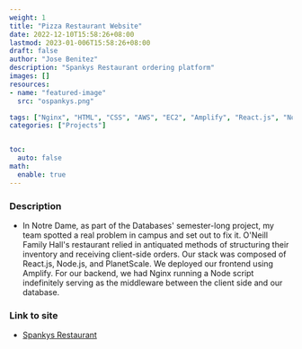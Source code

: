 ```yaml
---
weight: 1
title: "Pizza Restaurant Website"
date: 2022-12-10T15:58:26+08:00
lastmod: 2023-01-006T15:58:26+08:00
draft: false
author: "Jose Benitez"
description: "Spankys Restaurant ordering platform"
images: []
resources:
- name: "featured-image"
  src: "ospankys.png"

tags: ["Nginx", "HTML", "CSS", "AWS", "EC2", "Amplify", "React.js", "Node.js", "PlanetScale"]
categories: ["Projects"]


toc:
  auto: false
math:
  enable: true
---
```


### Description
- In Notre Dame, as part of the Databases' semester-long project, my team spotted a real problem in campus and set out to fix it. O'Neill Family Hall's restaurant relied in antiquated methods of structuring their inventory and receiving client-side orders. Our stack was composed of React.js, Node.js, and PlanetScale. We deployed our frontend using Amplify. For our backend, we had Nginx running a Node script indefinitely serving as the middleware between the client side and our database. 

### Link to site
- [Spankys Restaurant](https://ospankys.live)

